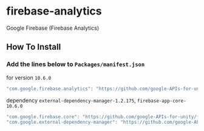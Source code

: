 # firebase-analytics
Google Firebase (Firebase Analytics)
## How To Install

### Add the lines below to `Packages/manifest.json`

for version `10.6.0`
```csharp
"com.google.firebase.analytics": "https://github.com/google-APIs-for-unity/firebase-analytics.git#10.6.0",
```

dependency `external-dependency-manager-1.2.175`, `firebase-app-core-10.6.0`
```csharp
"com.google.firebase.core": "https://github.com/google-APIs-for-unity/firebase-app-core.git#10.6.0",
"com.google.external-dependency-manager": "https://github.com/google-APIs-for-unity/external-dependency-manager-for-unity.git#1.2.175",
```
